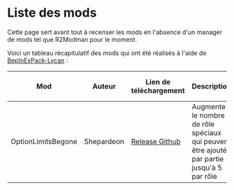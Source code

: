 # Liste des mods

Cette page sert avant tout à recenser les mods en l'absence d'un manager de mods tel que R2Modman pour le moment.

Voici un tableau récapitulatif des mods qui ont été réalisés à l'aide de [BepInExPack-Lycan](https://github.com/lycans-modding/BepInExPack-Lycans/releases) :

|Mod|Auteur|Lien de téléchargement|Description|Version de BepInExPack-Lycan|
|---|------|----------------------|-----------|----------------------------|
|OptionLimitsBegone|Shepardeon|[Release Github](https://github.com/Shepardeon/LycansMod-OptionsLimitsBegone/releases/tag/2.1.0)|Augmente le nombre de rôle spéciaux qui peuvent être ajoutés par partie jusqu'à 5 par rôle|5.4.2202|